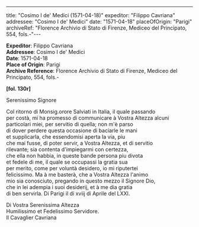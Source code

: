 ---
title: "Cosimo I de' Medici (1571-04-18)"
expeditor: "Filippo Cavriana"
addressee: "Cosimo I de' Medici"
date: "1571-04-18"
placeOfOrigin: "Parigi"
archiveRef: "Florence Archivio di Stato di Firenze, Mediceo del Principato, 554, fols.-"---

**Expeditor**: Filippo Cavriana  
**Addressee**: Cosimo I de' Medici  
**Date**: 1571-04-18  
**Place of Origin**: Parigi  
**Archive Reference**: Florence Archivio di Stato di Firenze, Mediceo del Principato, 554, fols.-  


**[fol. 130r]**

  
Serenissimo Signore

  
Col ritorno di Monsig.orore Salviati in Italia, il quale passando  
per costà, mi ha promesso di communicare à Vostra Altezza  alcuni  
particolari miei, per servitio di quella; non m'è parso  
di dover perdere questa occasione di baciarle le mani  
et supplicarla, che essendomisi aperta la via, piu  
che mai fusse, di poter servir, a Vostra Altezza, et di servitio  
rilevante; sia contenta d'impiegarmi con certezza,  
che ella non habbia, in queste bande persona piu divota  
et fedele di me, il quale se occupassi la gratia sua  
per merito, come per voluntà desidero, io mi riputertei  
felicissimo. Ma à me basterà, che a Vostra Altezza  l'animo  
mio sia conosciuto, pregando in questo mezzo il Signore  Dio,  
che in lei adempia i suoi desiderij, et à me dia gratia  
di ben servirla. Di Parigi il di xviij di Aprile del LXXI.

  
Di Vostra Serenissima Altezza  
Humilissimo et Fedelissimo Servidore.  
Il Cavaglier Cavriana

